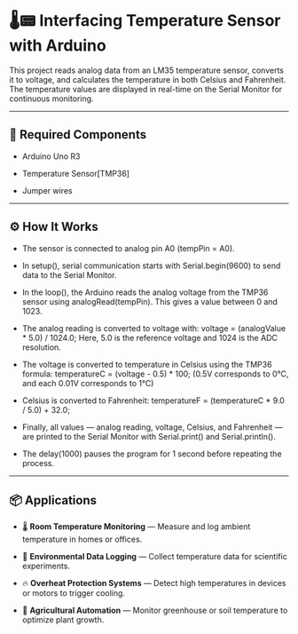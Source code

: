 # 🌡️📟 Interfacing Temperature Sensor with Arduino

This project reads analog data from an LM35 temperature sensor, converts it to voltage, and calculates the temperature in both Celsius and Fahrenheit. The temperature values are displayed in real-time on the Serial Monitor for continuous monitoring.

---

## 🔧 Required Components

- Arduino Uno R3

- Temperature Sensor[TMP36]
- Jumper wires

---

## ⚙️ How It Works

- The sensor is connected to analog pin A0 (tempPin = A0).

- In setup(), serial communication starts with Serial.begin(9600) to send data to the Serial Monitor.

- In the loop(), the Arduino reads the analog voltage from the TMP36 sensor using analogRead(tempPin). This gives a value between 0 and 1023.

- The analog reading is converted to voltage with:
voltage = (analogValue * 5.0) / 1024.0;
Here, 5.0 is the reference voltage and 1024 is the ADC resolution.

- The voltage is converted to temperature in Celsius using the TMP36 formula:
temperatureC = (voltage - 0.5) * 100;
(0.5V corresponds to 0°C, and each 0.01V corresponds to 1°C)

- Celsius is converted to Fahrenheit:
temperatureF = (temperatureC * 9.0 / 5.0) + 32.0;

- Finally, all values — analog reading, voltage, Celsius, and Fahrenheit — are printed to the Serial Monitor with Serial.print() and Serial.println().

- The delay(1000) pauses the program for 1 second before repeating the process.

---

## 📦 Applications

- 🌡️ **Room Temperature Monitoring** — Measure and log ambient temperature in homes or offices.

- 🧪 **Environmental Data Logging** — Collect temperature data for scientific experiments.

- 🔥 **Overheat Protection Systems** — Detect high temperatures in devices or motors to trigger cooling.

- 🌿 **Agricultural Automation** — Monitor greenhouse or soil temperature to optimize plant growth.
